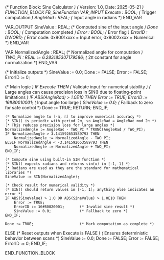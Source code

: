 (* Function Block: Sine Calculator *)
(* Version: 1.0, Date: 2025-05-21 *)
FUNCTION_BLOCK FB_SineFunction
VAR_INPUT
    Execute : BOOL;                   (* Trigger computation *)
    AngleRad : REAL;                  (* Input angle in radians *)
END_VAR

VAR_OUTPUT
    SineValue : REAL;                 (* Computed sine of the input angle *)
    Done : BOOL;                      (* Computation completed *)
    Error : BOOL;                     (* Error flag *)
    ErrorID : DWORD;                  (* Error code: 0x8001xxxx = Input error, 0x8002xxxx = Numerical *)
END_VAR

VAR
    NormalizedAngle : REAL;           (* Normalized angle for computation *)
    TWO_PI : REAL := 6.283185307179586; (* 2π constant for angle normalization *)
END_VAR

(* Initialize outputs *)
SineValue := 0.0;
Done := FALSE;
Error := FALSE;
ErrorID := 0;

(* Main logic *)
IF Execute THEN
    (* Validate input for numerical stability *)
    (* Large angles can cause precision loss in SIN() due to floating-point limitations *)
    IF ABS(AngleRad) > 1.0E10 THEN
        Error := TRUE;
        ErrorID := 16#80010001;       (* Input angle too large *)
        SineValue := 0.0;             (* Fallback to zero for safe control *)
        Done := TRUE;
        RETURN;
    END_IF;

    (* Normalize angle to [-π, π] to improve numerical accuracy *)
    (* SIN() is periodic with period 2π, so AngleRad = AngleRad mod 2π *)
    (* This reduces precision loss for large angles *)
    NormalizedAngle := AngleRad - TWO_PI * TRUNC(AngleRad / TWO_PI);
    IF NormalizedAngle > 3.141592653589793 THEN
        NormalizedAngle := NormalizedAngle - TWO_PI;
    ELSIF NormalizedAngle < -3.141592653589793 THEN
        NormalizedAngle := NormalizedAngle + TWO_PI;
    END_IF;

    (* Compute sine using built-in SIN function *)
    (* SIN() expects radians and returns sin(x) in [-1, 1] *)
    (* Radians are used as they are the standard for mathematical libraries *)
    SineValue := SIN(NormalizedAngle);

    (* Check result for numerical validity *)
    (* SIN() should return values in [-1, 1]; anything else indicates an error *)
    IF ABS(SineValue) > 1.0 OR ABS(SineValue) > 1.0E10 THEN
        Error := TRUE;
        ErrorID := 16#80020001;       (* Invalid sine result *)
        SineValue := 0.0;             (* Fallback to zero *)
    END_IF;

    Done := TRUE;                     (* Mark computation as complete *)
ELSE
    (* Reset outputs when Execute is FALSE *)
    (* Ensures deterministic behavior between scans *)
    SineValue := 0.0;
    Done := FALSE;
    Error := FALSE;
    ErrorID := 0;
END_IF;

END_FUNCTION_BLOCK
